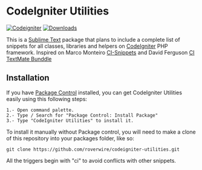 # CodeIgniter Utilities

[![Codeigniter](https://img.shields.io/badge/Codeigniter-v3.0-orange.svg)](http://codeigniter.com/)
[![Downloads](https://packagecontrol.herokuapp.com/downloads/CodeIgniter%20Utilities.svg?color=80d4cd)](https://packagecontrol.io/packages/CodeIgniter%20Utilities)

This is a [Sublime Text][sublime] package that plans to include a complete list of snippets for all classes, libraries and helpers on [CodeIgniter][ci] PHP framework. Inspired on Marco Monteiro [CI-Snippets][ci-repo] and David Ferguson [CI TextMate Bunddle][ci-bunddle]

## Installation ##

If you have [Package Control][package_control] installed, you can get CodeIgniter Utilities easily using this following steps:

	1.- Open command palette.
	2.- Type / Search for "Package Control: Install Package"
	3.- Type "CodeIgniter Utilities" to install it.

To install it manually without Package control, you will need to make a clone of this repository into your packages folder, like so:

    git clone https://github.com/roverwire/codeigniter-utilities.git

All the triggers begin with "ci" to avoid conflicts with other snippets.

[sublime]: http://www.sublimetext.com/
[ci]: http://www.codeigniter.com/
[package_control]: http://wbond.net/sublime_packages/package_control
[ci-repo]: https://github.com/mpmont/ci-snippets
[ci-bunddle]: http://sourceforge.net/projects/cibundle/
